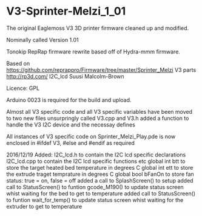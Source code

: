 # V3-Sprinter-Melzi_1_01
The original Eaglemoss V3 3D printer firmware cleaned up and modified. 

Nominally called Version 1.01

Tonokip RepRap firmware rewrite based off of Hydra-mmm firmware.

Based on https://github.com/reprappro/Firmware/tree/master/Sprinter_Melzi
V3 parts http://rp3d.com/ 
I2C_lcd  Suusi Malcolm-Brown

Licence: GPL

Arduino 0023 is required for the build and upload.

Almost all V3 specific code and all V3 specific variables have been moved to two new files unsurpringly called V3.cpp and V3.h
added a function to handle the V3 I2C device and the necessay defines 

All instances of V3 specific code on Sprinter_Melzi_Play.pde is now enclosed in #ifdef V3, #else and #endif as required

2016/12/19 Added:
I2C_lcd.h to contain the I2C lcd specific declarations
I2C_lcd.cpp to contain the I2C lcd specific functions etc
global int btt to store the target heated bed temperature in degrees C
global int ett to store the extrude traget temprature in degrees C
global bool bFanOn to store fan status: true = on, false = off
added a call to SplashScreen() to setup
added call to StatusScreen() to funtion gcode_M190() to update status screen whist waiting for the bed to get to temperature
added call to StatusScreen() to funtion wait_for_temp() to update status screen whist waiting for the extruder to get to temperature
